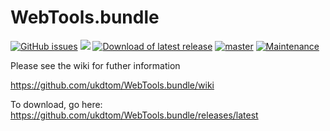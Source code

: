 WebTools.bundle
===============
[![GitHub issues](https://img.shields.io/github/issues/ukdtom/WebTools.bundle.svg?style=flat)](https://github.com/ukdtom/WebTools.bundle/issues) [![](https://img.shields.io/github/release/ukdtom/WebTools.bundle.svg?style=flat)](https://github.com/ukdtom/WebTools.bundle/releases) [![Download of latest release](https://img.shields.io/github/downloads/ukdtom/WebTools.bundle/latest/total.svg?style=flat)](https://github.com/ukdtom/WebTools.bundle/releases/latest)
[![master](https://img.shields.io/badge/master-stable-green.svg?maxAge=2592000)]()
[![Maintenance](https://img.shields.io/maintenance/yes/2016.svg?maxAge=2592000)]()


Please see the wiki for futher information

https://github.com/ukdtom/WebTools.bundle/wiki

To download, go here:
https://github.com/ukdtom/WebTools.bundle/releases/latest
